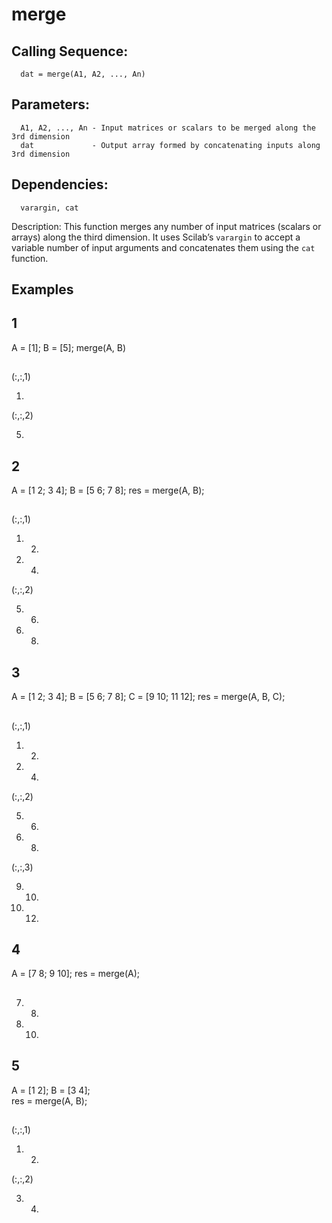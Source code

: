 # merge
## Calling Sequence:
      dat = merge(A1, A2, ..., An)
## Parameters:
      A1, A2, ..., An - Input matrices or scalars to be merged along the 3rd dimension
      dat             - Output array formed by concatenating inputs along 3rd dimension 
## Dependencies:
      varargin, cat
Description:
      This function merges any number of input matrices (scalars or arrays) along the third dimension.
      It uses Scilab’s `varargin` to accept a variable number of input arguments and concatenates them
      using the `cat` function.
## Examples
## 1
A = [1];
B = [5];
merge(A, B)
##
(:,:,1)

   1.
(:,:,2)

   5.

## 2
A = [1 2; 3 4];
B = [5 6; 7 8];
res = merge(A, B);
##
(:,:,1)

   1.   2.
   3.   4.
(:,:,2)

   5.   6.
   7.   8.

## 3
A = [1 2; 3 4];
B = [5 6; 7 8];
C = [9 10; 11 12];
res = merge(A, B, C);
##
(:,:,1)

   1.   2.
   3.   4.
(:,:,2)

   5.   6.
   7.   8.
(:,:,3)

   9.    10.
   11.   12.

## 4
A = [7 8; 9 10];
res = merge(A);
##
   7.   8. 
   9.   10.

## 5
A = [1 2];
B = [3 4];  
res = merge(A, B);

##
(:,:,1)

   1.   2.
(:,:,2)

   3.   4.
